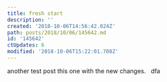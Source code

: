 ```yaml
---
title: fresh start
description: ''
created: '2018-10-06T14:56:42.024Z'
path: posts/2018/10/06/145642.md
id: '145642'
ctUpdates: 6
modified: '2018-10-06T15:22:01.708Z'
---
```

another test post this one with the new changes.   dfa